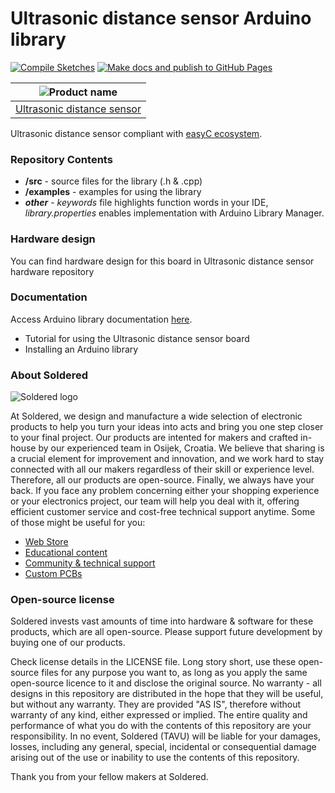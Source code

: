 # Ultrasonic distance sensor Arduino library

[![Compile Sketches](http://github-actions.40ants.com/e-radionicacom/Soldered-Ultrasonic-Distance-Sensor-with-easyC-Arduino-Library/matrix.svg?branch=dev&only=Compile%20Sketches)](https://github.com/e-radionicacom/Soldered-Ultrasonic-Distance-Sensor-with-easyC-Arduino-Library/actions/workflows/compile_test.yml)
[![Make docs and publish to GitHub Pages](https://github.com/e-radionicacom/Soldered-Ultrasonic-Distance-Sensor-with-easyC-Arduino-Library/actions/workflows/make_docs.yml/badge.svg?branch=dev)](https://github.com/e-radionicacom/Soldered-Ultrasonic-Distance-Sensor-with-easyC-Arduino-Library/actions/workflows/make_docs.yml)

| ![Product name](https://upload.wikimedia.org/wikipedia/commons/8/8f/Example_image.svg) |
| :---------------------------------------------------------------------------------------------: |
| [Ultrasonic distance sensor](https://www.solde.red/333001)                                                            |

Ultrasonic distance sensor compliant with [easyC ecosystem](https://www.soldered.com/easyC). 

### Repository Contents
- **/src** - source files for the library (.h & .cpp)
- **/examples** - examples for using the library
- ***other*** - *keywords* file highlights function words in your IDE, *library.properties* enables implementation with Arduino Library Manager.

### Hardware design
You can find hardware design for this board in Ultrasonic distance sensor hardware repository

### Documentation

Access Arduino library documentation [here]( https://e-radionicacom.github.io/Soldered-Ultrasonic-Sensor-easyC-Arduino-Library/).

- Tutorial for using the Ultrasonic distance sensor board
- Installing an Arduino library

### About Soldered
![Soldered logo](https://raw.githubusercontent.com/e-radionicacom/Soldered-Ultrasonic-Distance-Sensor-with-easyC-Arduino-Library/dev/extras/Logo%20horizontal-2.svg)

At Soldered, we design and manufacture a wide selection of electronic products to help you turn your ideas into acts and bring you one step closer to your final project. Our products are intented for makers and crafted in-house by our experienced team in Osijek, Croatia. We believe that sharing is a crucial element for improvement and innovation, and we work hard to stay connected with all our makers regardless of their skill or experience level. Therefore, all our products are open-source. Finally, we always have your back. If you face any problem concerning either your shopping experience or your electronics project, our team will help you deal with it, offering efficient customer service and cost-free technical support anytime. Some of those might be useful for you:

- [Web Store](https://www.soldered.com)
- [Educational content](https://learn.soldered.com)
- [Community & technical support](https://community.soldered.com)
- [Custom PCBs](https://pcb.soldered.com)


### Open-source license
Soldered invests vast amounts of time into hardware & software for these products, which are all open-source. Please support future development by buying one of our products. 

Check license details in the LICENSE file. Long story short, use these open-source files for any purpose you want to, as long as you apply the same open-source licence to it and disclose the original source. No warranty - all designs in this repository are distributed in the hope that they will be useful, but without any warranty. They are provided "AS IS", therefore without warranty of any kind, either expressed or implied. The entire quality and performance of what you do with the contents of this repository are your responsibility. In no event, Soldered (TAVU) will be liable for your damages, losses, including any general, special, incidental or consequential damage arising out of the use or inability to use the contents of this repository. 

Thank you from your fellow makers at Soldered.

